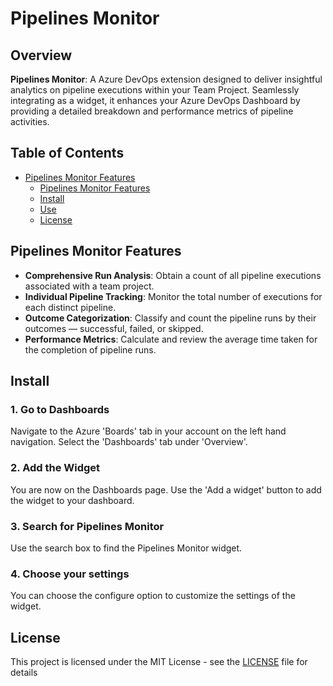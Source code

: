 # Pipelines Monitor

## Overview

**Pipelines Monitor**: A Azure DevOps extension designed to deliver insightful analytics on pipeline executions within your Team Project. Seamlessly integrating as a widget, it enhances your Azure DevOps Dashboard by providing a detailed breakdown and performance metrics of pipeline activities.

## Table of Contents

- [Pipelines Monitor Features](#pipelines-runs-analyzer-features)
  - [Pipelines Monitor Features](#pipelines-monitor-features)
  - [Install](#install)
  - [Use](#use)
  - [License](#license)

## Pipelines Monitor Features

- **Comprehensive Run Analysis**: Obtain a count of all pipeline executions associated with a team project.
- **Individual Pipeline Tracking**: Monitor the total number of executions for each distinct pipeline.
- **Outcome Categorization**: Classify and count the pipeline runs by their outcomes — successful, failed, or skipped.
- **Performance Metrics**: Calculate and review the average time taken for the completion of pipeline runs.

## Install

### 1. Go to Dashboards

Navigate to the Azure 'Boards' tab in your account on the left hand navigation. Select the 'Dashboards' tab under 'Overview'.

### 2. Add the Widget

You are now on the Dashboards page. Use the 'Add a widget' button to add the widget to your dashboard.

### 3. Search for Pipelines Monitor

Use the search box to find the Pipelines Monitor widget.

### 4. Choose your settings

You can choose the configure option to customize the settings of the widget.

## License

This project is licensed under the MIT License - see the [LICENSE](LICENSE) file for details